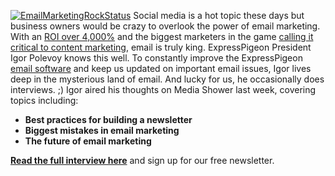 [![EmailMarketingRockStatus](http://expresspigeon.com/blog/wp-content/uploads/2014/06/EmailMarketingRockStatus.png)](http://expresspigeon.com/blog/wp-content/uploads/2014/06/EmailMarketingRockStatus.png)
Social media is a hot topic these days but business owners would be
crazy to overlook the power of email marketing. With an [ROI over
4,000%](http://expresspigeon.com/blog/2014/01/06/email-marketing-statistics-2014/)
and the biggest marketers in the game [calling it critical to content
marketing](http://expresspigeon.com/blog/2014/05/08/content-marketing-email-esps-the-future-of-marketing-with-andy-crestodina/),
email is truly king. ExpressPigeon President Igor Polevoy knows this
well. To constantly improve the ExpressPigeon [email
software](http://expresspigeon.com) and keep us updated on important
email issues, Igor lives deep in the mysterious land of email. And lucky
for us, he occasionally does interviews. ;) Igor aired his thoughts on
Media Shower last week, covering topics including:

-   **Best practices for building a newsletter**
-   **Biggest mistakes in email marketing**
-   **The future of email marketing**

**[Read the full interview
here](http://mediashower.com/blog/expert-interview-with-igor-polevoy-for-media-shower/)**
and sign up for our free newsletter.
